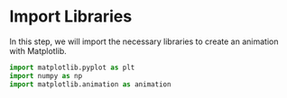 # Import Libraries

In this step, we will import the necessary libraries to create an animation with Matplotlib.

```python
import matplotlib.pyplot as plt
import numpy as np
import matplotlib.animation as animation
```
